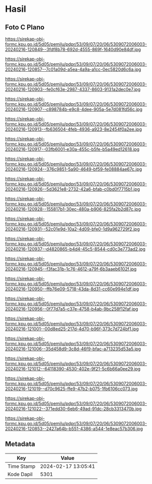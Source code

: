 # Hasil

## Foto C Plano

https://sirekap-obj-formc.kpu.go.id/5d05/pemilu/pdpr/53/09/07/20/06/5309072006003-20240216-120849--3fdf8b78-692d-4555-869f-1640d90e84df.jpg

https://sirekap-obj-formc.kpu.go.id/5d05/pemilu/pdpr/53/09/07/20/06/5309072006003-20240216-120857--7c01a09d-a5ea-4a9a-a1cc-0ec5820d6c6a.jpg

https://sirekap-obj-formc.kpu.go.id/5d05/pemilu/pdpr/53/09/07/20/06/5309072006003-20240216-120903--fe0cf63e-2987-4337-8603-9131a2dec0e7.jpg

https://sirekap-obj-formc.kpu.go.id/5d05/pemilu/pdpr/53/09/07/20/06/5309072006003-20240216-120907--c898784b-e9c8-4dee-905a-5e7d081fd56c.jpg

https://sirekap-obj-formc.kpu.go.id/5d05/pemilu/pdpr/53/09/07/20/06/5309072006003-20240216-120913--fb636504-4feb-4936-a923-8e2454f0a2ee.jpg

https://sirekap-obj-formc.kpu.go.id/5d05/pemilu/pdpr/53/09/07/20/06/5309072006003-20240216-120917--03fb6001-e30a-455c-b5fe-b5a49ed12618.jpg

https://sirekap-obj-formc.kpu.go.id/5d05/pemilu/pdpr/53/09/07/20/06/5309072006003-20240216-120924--376c9851-5a90-4649-bf59-fe08884ae67c.jpg

https://sirekap-obj-formc.kpu.go.id/5d05/pemilu/pdpr/53/09/07/20/06/5309072006003-20240216-120926--5d3621e8-2732-42a6-bfab-c0bd0f7715b1.jpg

https://sirekap-obj-formc.kpu.go.id/5d05/pemilu/pdpr/53/09/07/20/06/5309072006003-20240216-120928--155817b1-30ec-480a-b906-825fa2b2d87c.jpg

https://sirekap-obj-formc.kpu.go.id/5d05/pemilu/pdpr/53/09/07/20/06/5309072006003-20240216-120931--52c01e9d-10a2-4d09-bfe0-1d9a962729f2.jpg

https://sirekap-obj-formc.kpu.go.id/5d05/pemilu/pdpr/53/09/07/20/06/5309072006003-20240216-120937--d4820865-b4d4-45c5-8544-cd0c3e773ad2.jpg

https://sirekap-obj-formc.kpu.go.id/5d05/pemilu/pdpr/53/09/07/20/06/5309072006003-20240216-120945--f3fac31b-1c76-4612-a79f-6b3aaeb6102f.jpg

https://sirekap-obj-formc.kpu.go.id/5d05/pemilu/pdpr/53/09/07/20/06/5309072006003-20240216-120950--ffb76e09-5718-43da-8d31-cc60e994e1df.jpg

https://sirekap-obj-formc.kpu.go.id/5d05/pemilu/pdpr/53/09/07/20/06/5309072006003-20240216-120956--0f77d7a5-c37e-4758-b4ab-9bc258f12faf.jpg

https://sirekap-obj-formc.kpu.go.id/5d05/pemilu/pdpr/53/09/07/20/06/5309072006003-20240216-121001--00d8ed25-217d-4d70-b96f-373c7d724bf1.jpg

https://sirekap-obj-formc.kpu.go.id/5d05/pemilu/pdpr/53/09/07/20/06/5309072006003-20240216-121006--35d458d9-3c8d-46f9-bfac-a713235d53a5.jpg

https://sirekap-obj-formc.kpu.go.id/5d05/pemilu/pdpr/53/09/07/20/06/5309072006003-20240216-121012--64118390-4530-402e-9f21-5c6b66a0ee29.jpg

https://sirekap-obj-formc.kpu.go.id/5d05/pemilu/pdpr/53/09/07/20/06/5309072006003-20240216-121019--d70c9625-ffe9-47b2-b075-1fb6106cc073.jpg

https://sirekap-obj-formc.kpu.go.id/5d05/pemilu/pdpr/53/09/07/20/06/5309072006003-20240216-121022--371edd30-6eb6-49ad-91dc-28cb3313470b.jpg

https://sirekap-obj-formc.kpu.go.id/5d05/pemilu/pdpr/53/09/07/20/06/5309072006003-20240216-120853--2427a64b-b551-4386-a544-1e8eac57b306.jpg


## Metadata

| Key        | Value               |
| ---------- | ------------------- |
| Time Stamp | 2024-02-17 13:05:41 |
| Kode Dapil | 5301                |



